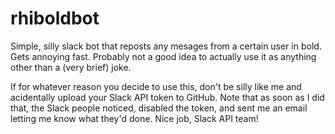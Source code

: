 # rhiboldbot

Simple, silly slack bot that reposts any mesages from a certain user in bold. Gets annoying fast. 
Probably not a good idea to actually use it as anything other than a (very brief) joke.

If for whatever reason you decide to use this, don't be silly like me and acidentally upload your
Slack API token to GitHub. Note that as soon as I did that, the Slack people noticed, disabled
the token, and sent me an email letting me know what they'd done. Nice job, Slack API team!
